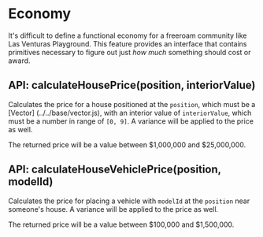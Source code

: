 # Economy
It's difficult to define a functional economy for a freeroam community like Las Venturas Playground.
This feature provides an interface that contains primitives necessary to figure out just _how much_
something should cost or award.

## API: calculateHousePrice(position, interiorValue)
Calculates the price for a house positioned at the `position`, which must be a [Vector]
(../../base/vector.js), with an interior value of `interiorValue`, which must be a number in range
of `[0, 9]`. A variance will be applied to the price as well.

The returned price will be a value between $1,000,000 and $25,000,000.

## API: calculateHouseVehiclePrice(position, modelId)
Calculates the price for placing a vehicle with `modelId`  at the `position` near someone's house.
A variance will be applied to the price as well.

The returned price will be a value between $100,000 and $1,500,000.
